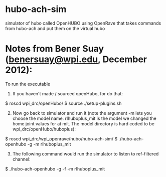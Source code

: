 hubo-ach-sim
============

simulator of hubo called OpenHUBO using OpenRave that takes commands from hubo-ach and put them on the virtual hubo

Notes from Bener Suay (benersuay@wpi.edu, December 2012):
======================

To run the executable

1. If you haven't made / sourced openHubo, for do that:
  
  $ roscd wpi_drc/openHubo/
  $ source ./setup-plugins.sh

2. Now go back to simulator and run it (note the argument -m lets you choose the model name. rlhuboplus_mit is the model we changed the home joint values for at mit. The model directory is hard coded to be wpi_drc/openHubo/huboplus):

  $ roscd wpi_drc/wpi_openrave/hubo/hubo-ach-sim/
  $ ./hubo-ach-openhubo -g -m rlhuboplus_mit

3. The following command would run the simulator to listen to ref-filtered channel:

  $ ./hubo-ach-openhubo -g -f -m rlhuboplus_mit



 


